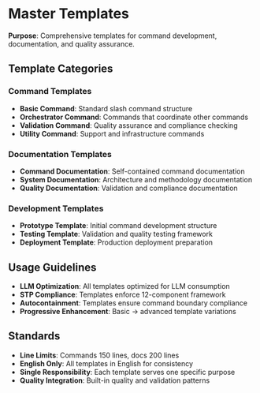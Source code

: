 # Master Templates

**Purpose**: Comprehensive templates for command development, documentation, and quality assurance.

## Template Categories

### Command Templates
- **Basic Command**: Standard slash command structure
- **Orchestrator Command**: Commands that coordinate other commands
- **Validation Command**: Quality assurance and compliance checking
- **Utility Command**: Support and infrastructure commands

### Documentation Templates
- **Command Documentation**: Self-contained command documentation
- **System Documentation**: Architecture and methodology documentation
- **Quality Documentation**: Validation and compliance documentation

### Development Templates
- **Prototype Template**: Initial command development structure
- **Testing Template**: Validation and quality testing framework
- **Deployment Template**: Production deployment preparation

## Usage Guidelines

- **LLM Optimization**: All templates optimized for LLM consumption
- **STP Compliance**: Templates enforce 12-component framework
- **Autocontainment**: Templates ensure command boundary compliance
- **Progressive Enhancement**: Basic → advanced template variations

## Standards

- **Line Limits**: Commands 150 lines, docs 200 lines
- **English Only**: All templates in English for consistency
- **Single Responsibility**: Each template serves one specific purpose
- **Quality Integration**: Built-in quality and validation patterns